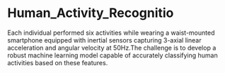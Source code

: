 # Human_Activity_Recognitio
Each individual performed six activities while wearing a waist-mounted smartphone equipped with inertial sensors capturing 3-axial linear acceleration and angular velocity at 50Hz.The challenge is to develop a robust machine learning model capable of accurately classifying human activities based on these features.
